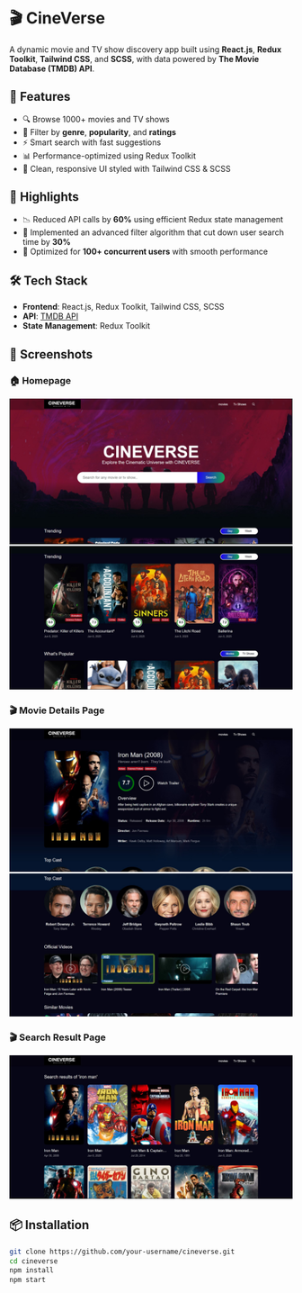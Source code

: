 # 🎬 CineVerse

A dynamic movie and TV show discovery app built using **React.js**, **Redux Toolkit**, **Tailwind CSS**, and **SCSS**, with data powered by **The Movie Database (TMDB) API**.

## 🌟 Features

- 🔍 Browse 1000+ movies and TV shows
- 🎯 Filter by **genre**, **popularity**, and **ratings**
- ⚡️ Smart search with fast suggestions
- 📊 Performance-optimized using Redux Toolkit
- 🎨 Clean, responsive UI styled with Tailwind CSS & SCSS

## 🚀 Highlights

- 📉 Reduced API calls by **60%** using efficient Redux state management
- 🔎 Implemented an advanced filter algorithm that cut down user search time by **30%**
- 👥 Optimized for **100+ concurrent users** with smooth performance

## 🛠 Tech Stack

- **Frontend**: React.js, Redux Toolkit, Tailwind CSS, SCSS
- **API**: [TMDB API](https://www.themoviedb.org/)
- **State Management**: Redux Toolkit

## 📸 Screenshots

### 🏠 Homepage
![CineVerse Homepage](./public/cine.jpg)
![CineVerse Homepage](./public/cine2.jpg)

### 🎬 Movie Details Page
![Movie Details](./public/cine4.jpg)
![Movie Details](./public/cine5.jpg)

### 🎬 Search Result Page
![Movie Details](./public/cine3.jpg)


## 📦 Installation

```bash
git clone https://github.com/your-username/cineverse.git
cd cineverse
npm install
npm start

